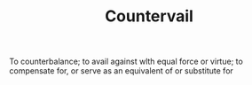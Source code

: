 ---
title: Countervail
letter: C
permalink: "/definitions/bld-countervail.html"
body: To counterbalance; to avail against wlth equal force or virtue; to compensate
  for, or serve as an equivalent of or substitute for
published_at: '2018-07-07'
source: Black's Law Dictionary 2nd Ed (1910)
layout: post
---